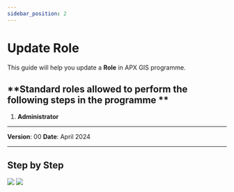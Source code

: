 ```yaml
---
sidebar_position: 2
---
```


# Update Role

This guide will help you update a **Role** in APX GIS programme.

## **Standard roles allowed to perform the following steps in the programme **

1.	**Administrator**

------------

**Version**: 00
**Date**: April 2024

------------
## **Step by Step**

![](/img/1.Roles/roles-update01.png)
![](/img/1.Roles/roles-update02.png)